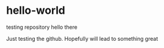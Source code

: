# hello-world
testing repository
hello there

Just testing the github. Hopefully will lead to something great
